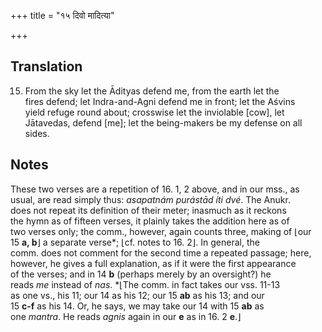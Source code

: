 +++
title = "१५ दिवो मादित्या"

+++
## Translation
15. From the sky let the Ādityas defend me, from the earth let the  
fires defend; let Indra-and-Agni defend me in front; let the Aśvins  
yield refuge round about; crosswise let the inviolable \[cow\], let  
Jātavedas, defend \[me\]; let the being-makers be my defense on all  
sides.

## Notes
These two verses are a repetition of 16. 1, 2 above, and in our mss., as  
usual, are read simply thus: *asapatnám purástād íti dvé*. The Anukr.  
does not repeat its definition of their meter; inasmuch as it reckons  
the hymn as of fifteen verses, it plainly takes the addition here as of  
two verses only; the comm., however, again counts three, making of ⌊our  
15 **a, b**⌋ a separate verse\*; ⌊cf. notes to 16. 2⌋. In general, the  
comm. does not comment for the second time a repeated passage; here,  
however, he gives a full explanation, as if it were the first appearance  
of the verses; and in 14 **b** (perhaps merely by an oversight?) he  
reads *me* instead of *nas*. \*⌊The comm. in fact takes our vss. 11-13  
as one vs., his 11; our 14 as his 12; our 15 **ab** as his 13; and our  
15 **c-f** as his 14. Or, he says, we may take our 14 with 15 **ab** as  
one *mantra*. He reads *agnis* again in our **e** as in 16. 2 **e**.⌋
